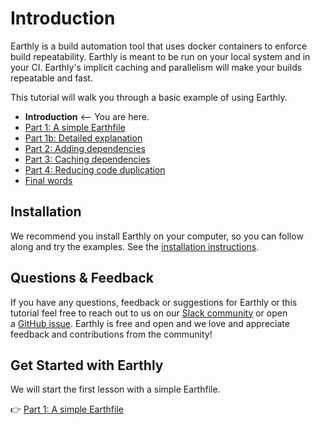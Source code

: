 # Introduction

Earthly is a build automation tool that uses docker containers to enforce build repeatability. Earthly is meant to be run on your local system and in your CI. Earthly's implicit caching and parallelism will make your builds repeatable and fast.

This tutorial will walk you through a basic example of using Earthly.

* **Introduction** <-- You are here.
* [Part 1: A simple Earthfile](./part-1-a-simple-earthfile.md)
* [Part 1b: Detailed explanation](./part-1b-detailed-explanation.md)
* [Part 2: Adding dependencies](./part-2-adding-dependencies-in-the-mix.md)
* [Part 3: Caching dependencies](./part-3-efficient-caching-of-dependencies.md)
* [Part 4: Reducing code duplication](./part-4-reduce-code-duplication.md)
* [Final words](./final-words.md)

## Installation

We recommend you install Earthly on your computer, so you can follow along and try the examples. See the [installation instructions](https://earthly.dev/get-earthly).

## Questions & Feedback

If you have any questions, feedback or suggestions for Earthly or this tutorial feel free to reach out to us on our [Slack community](https://earthly.dev/slack) or open a [GitHub issue](https://github.com/earthly/earthly/issues). Earthly is free and open and we love and appreciate feedback and contributions from the community!

## Get Started with Earthly

We will start the first lesson with a simple Earthfile.

👉 [Part 1: A simple Earthfile](./part-1-a-simple-earthfile.md)
